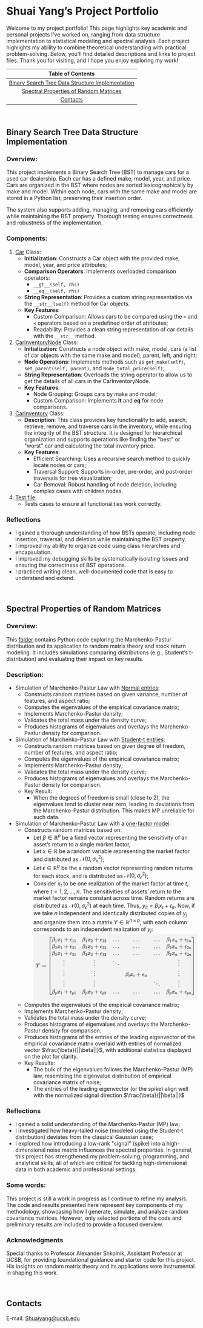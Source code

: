 # Shuai Yang’s Project Portfolio
Welcome to my project portfolio! This page highlights key academic and personal projects I've worked on, ranging from data structure implementation to statistical modeling and spectral analysis. Each project highlights my ability to combine theoretical understanding with practical problem-solving. Below, you’ll find detailed descriptions and links to project files. Thank you for visiting, and I hope you enjoy exploring my work!

| **Table of Contents**                                                                 |
|:----------------------------------------------------------------------------:|
| [Binary Search Tree Data Structure Implementation](#binary-search-tree-data-structure-implementation) |
| [Spectral Properties of Random Matrices](#spectral-properties-of-random-matrices) |
| [Contacts](#contacts)  |


<br>

## Binary Search Tree Data Structure Implementation
### Overview:
This project implements a Binary Search Tree (BST) to manage cars for a used car dealership. Each car has a defined make, model, year, and price. Cars are organized in the BST where nodes are sorted lexicographically by make and model. Within each node, cars with the same make and model are stored in a Python list, preserving their insertion order.

The system also supports adding, managing, and removing cars efficiently while maintaining the BST property. Thorough testing ensures correctness and robustness of the implementation.
### Components:
1. [Car](https://github.com/YangS-02/YangS-02.github.io/blob/main/Binary%20Search%20Tree%20Data%20Structure%20Implementation/Car.py
) Class:
   - **Initialization**: Constructs a Car object with the provided make, model, year, and price attributes;
   - **Comparison Operators**: Implements overloaded comparison operators:
      - `__gt__(self, rhs)`
      - `__eq__(self, rhs)`
   - **String Representation**: Provides a custom string representation via the `__str__(self)` method for Car objects.
   - **Key Features**:
      - Custom Comparison: Allows cars to be compared using the `>` and `<` operators based on a predefined order of attributes;
      - Readability: Provides a clean string representation of car details with the `__str__` method.
2. [CarInventoryNode](https://github.com/YangS-02/YangS-02.github.io/blob/main/Binary%20Search%20Tree%20Data%20Structure%20Implementation/CarInventoryNode.py) Class:
   - **Initialization**: Constructs a node object with make, model, cars (a list of car objects with the same make and model), parent, left, and right;
   - **Node Operations**: Implements methods such as `get_make(self)`, `set_parent(self, parent)`, and `Node_total_price(self)`;
   - **String Representation**: Overloads the string operator to allow us to get the details of all cars in the CarInventoryNode.
   - **Key Features**:
      - Node Grouping: Groups cars by make and model;
      - Custom Comparison: Implements __lt__ and __eq__ for node comparisons.
3. [CarInventory](https://github.com/YangS-02/YangS-02.github.io/blob/main/Binary%20Search%20Tree%20Data%20Structure%20Implementation/CarInventory.py) Class:
   - **Description**: This class provides key functionality to add, search, retrieve, remove, and traverse cars in the inventory, while ensuring the integrity of the BST structure. It is designed for hierarchical organization and supports operations like finding the "best" or "worst" car and calculating the total inventory price.
   - **Key Features**:
      - Efficient Searching: Uses a recursive search method to quickly locate nodes or cars;
      - Traversal Support: Supports in-order, pre-order, and post-order traversals for tree visualization;
      - Car Removal: Robust handling of node deletion, including complex cases with children nodes.
4. [Test file](https://github.com/YangS-02/YangS-02.github.io/blob/main/Binary%20Search%20Tree%20Data%20Structure%20Implementation/testFile.py):
   - Tests cases to ensure all functionalities work correctly.
### Reflections
- I gained a thorough understanding of how BSTs operate, including node insertion, traversal, and deletion while maintaining the BST property.
- I improved my ability to organize code using class hierarchies and encapsulation.
- I improved my debugging skills by systematically isolating issues and ensuring the correctness of BST operations.
- I practiced writing clean, well-documented code that is easy to understand and extend.

<br>

## Spectral Properties of Random Matrices
### Overview:
This [folder](https://github.com/YangS-02/YangS-02.github.io/tree/main/Spectral%20Properties%20of%20Random%20Matrix%20Theory) contains Python code exploring the Marchenko-Pastur distribution and its application to random matrix theory and stock return modeling. It includes simulations comparing distributions (e.g., Student’s t-distribution) and evaluating their impact on key results.
### Description:
* Simulation of Marchenko-Pastur Law with [Normal entries](https://github.com/YangS-02/YangS-02.github.io/blob/main/Spectral%20Properties%20of%20Random%20Matrix%20Theory/Simulations/Marchenko_Pastur_Normal.py):
   - Constructs random matrices based on given variance, number of features, and aspect ratio;
   - Computes the eigenvalues of the empirical covariance matrix;
   - Implements Marchenko-Pastur density;
   - Validates the total mass under the density curve;
   - Produces histograms of eigenvalues and overlays the Marchenko-Pastur density for comparison.
* Simulation of Marchenko-Pastur Law with [Student-t entries](https://github.com/YangS-02/YangS-02.github.io/blob/main/Spectral%20Properties%20of%20Random%20Matrix%20Theory/Simulations/Marchenko_Pastur_Student.py):
   - Constructs random matrices based on given degree of freedom, number of features, and aspect ratio;
   - Computes the eigenvalues of the empirical covariance matrix;
   - Implements Marchenko-Pastur density;
   - Validates the total mass under the density curve;
   - Produces histograms of eigenvalues and overlays the Marchenko-Pastur density for comparison.
   - Key Result:
      - When the degrees of freedom is small (close to 2), the eigenvalues tend to cluster near zero, leading to deviations from the Marchenko-Pastur distribution. This makes MP unreliable for such data.
* Simulation of Marchenko-Pastur Law with a [one-factor model](https://github.com/YangS-02/YangS-02.github.io/blob/main/Spectral%20Properties%20of%20Random%20Matrix%20Theory/Simulations/Marchenko_Pastur_Spike.py):
   - Constructs random matrices based on:
      - Let $\beta\in\mathbb{R}^{p}$ be a fixed vector representing the sensitivity of an asset’s return to a single market factor,
      - Let $x\in\mathbb{R}$ be a random variable representing the market factor and distributed as $\mathcal{N}(0,\,\sigma_x^{2})$;
      - Let $\epsilon\in\mathbb{R}^{p}$ be the a random vector representing random returns for each stock, and is distributed as $\mathcal{N}(0,\,\sigma_\epsilon^{2})$;
      - Consider $x_t$ to be one realization of the market factor at time $t$, where $t=1,2,\dots ,n$.  The sensitivities of assets’ return to the market factor remains constant across time. Random returns are distributed as $\mathcal{N}(0,\,\sigma_\epsilon^{2})$ at each time. Thus, $y_{it}=\beta_{i} x_t+\epsilon_{it}$. Now, if we take $n$ Independent and identically distributed copies of $y_j$ and organize them into a matrix $Y\in\mathbb{R}^{n\times p}$, with each column corresponds to an independent realization of $y_j$: ![Description](Others/RM.png "Matrix $Y\in\mathbb{R}^{n\times p}$")
   - Computes the eigenvalues of the empirical covariance matrix;
   - Implements Marchenko-Pastur density;
   - Validates the total mass under the density curve;
   - Produces histograms of eigenvalues and overlays the Marchenko-Pastur density for comparison.
   - Produces histograms of the entries of the leading eigenvector of the empirical covariance matrix overlaid with entries of normalized vector $\frac{\beta}{||\beta||}$, with additional statistics displayed on the plot for clarity.
   - Key Results:
      - The bulk of the eigenvalues follows the Marchenko-Pastur (MP) law, resembling the eigenvalue distribution of empirical covariance matrix of noise;
      - The entries of the leading eigenvector (or the spike) align well with the normalized signal direction $\frac{\beta}{||\beta||}$
### Reflections
- I gained a solid understanding of the Marchenko-Pastur (MP) law;
- I investigated how heavy-tailed noise (modeled using the Student-t distribution) deviates from the classical Gaussian case;
- I explored how introducing a low-rank "signal" (spike) into a high-dimensional noise matrix influences the spectral properties.
In general, this project has strengthened my problem-solving, programming, and analytical skills, all of which are critical for tackling high-dimensional data in both academic and professional settings.
### Some words:
This project is still a work in progress as I continue to refine my analysis. The code and results presented here represent key components of my methodology, showcasing how I generate, simulate, and analyze random covariance matrices. However, only selected portions of the code and preliminary results are included to provide a focused overview.
### Acknowledgments
Special thanks to Professor Alexander Shkolnik, Assistant Professor at UCSB, for providing foundational guidance and starter code for this project. His insights on random matrix theory and its applications were instrumental in shaping this work.

<br>

## Contacts
E-mail: Shuaiyang@ucsb.edu









